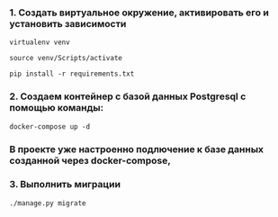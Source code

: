 ### 1. Создать виртуальное окружение, активировать его и установить зависимости
```shell
virtualenv venv
```
```shell
source venv/Scripts/activate
```
```shell
pip install -r requirements.txt
```
### 2. Создаем контейнер с базой данных Postgresql с помощью команды:
```shell
docker-compose up -d
```
### В проекте уже настроенно подлючение к базе данных созданной через docker-compose,
### 3. Выполнить миграции
```shell
./manage.py migrate
```
